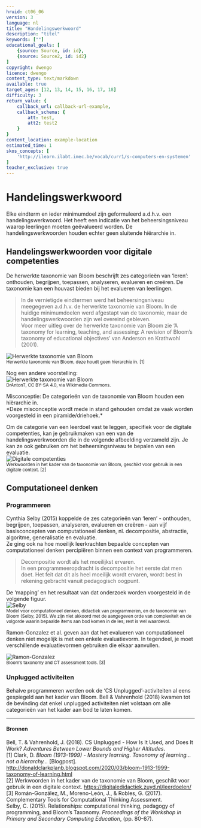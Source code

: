 ```yaml
---
hruid: ct06_06
version: 3
language: nl
title: "Handelingswerkwoord"
description: "titel"
keywords: [""]
educational_goals: [
    {source: Source, id: id}, 
    {source: Source2, id: id2}
]
copyright: dwengo
licence: dwengo
content_type: text/markdown
available: true
target_ages: [12, 13, 14, 15, 16, 17, 18]
difficulty: 3
return_value: {
    callback_url: callback-url-example,
    callback_schema: {
        att: test,
        att2: test2
    }
}
content_location: example-location
estimated_time: 1
skos_concepts: [
    'http://ilearn.ilabt.imec.be/vocab/curr1/s-computers-en-systemen'
]
teacher_exclusive: true
---
```


# Handelingswerkwoord

Elke eindterm en ieder minimumdoel zijn geformuleerd a.d.h.v. een handelingswerkwoord. Het heeft een indicatie van het beheersingsniveau waarop leerlingen moeten geëvalueerd worden. De handelingswerkwoorden houden echter geen sluitende hiërarchie in.  

## Handelingswerkwoorden voor digitale competenties

De herwerkte taxonomie van Bloom beschrijft zes categorieën van ‘leren’: onthouden, begrijpen, toepassen, analyseren, evalueren en creëren. De taxonomie kan een houvast bieden bij het evalueren van leerlingen. 

> In de vernietigde eindtermen werd het beheersingsniveau meegegeven a.d.h.v. de herwerkte taxonomie van Bloom. In de huidige minimumdoelen werd afgestapt van de taxonomie, maar de handelingswerkwoorden zijn wel overeind gebleven.<br>
Voor meer uitleg over de herwerkte taxonomie van Bloom zie ‘A taxonomy for learning, teaching, and assessing: A revision of Bloom’s taxonomy of educational objectives’ van Anderson en Krathwohl (2001).

![Herwerkte taxonomie van Bloom](embed/herwerktebloom.png)<br>
<sub>Herwerkte taxonomie van Bloom, deze houdt geen hierarchie in. [1]</sub>

Nog een andere voorstelling:<br>
![Herwerkte taxonomie van Bloom](embed/herwerktebloomtbrug.png)<br>
<sub>DrAntonT, CC BY-SA 4.0, via Wikimedia Commons.</sub>

<div class="alert alert-box alert-danger">
Misconceptie: De categorieën van de taxonomie van Bloom houden een hiërarchie in.<br>
*Deze misconceptie wordt mede in stand gehouden omdat ze vaak worden voorgesteld in een piramide/driehoek.*
</div>

Om de categorie van een leerdoel vast te leggen, specifiek voor de digitale competenties, kan je gebruikmaken van een van de handelingswerkwoorden die in de volgende afbeelding verzameld zijn. Je kan ze ook gebruiken om het beheersingsniveau te bepalen van een evaluatie.<br>
![Digitale competenties](embed/digitalebloom.png)<br>
<sub>Werkwoorden in het kader van de taxonomie van Bloom, geschikt voor gebruik in een digitale context. [2]</sub>

## Computationeel denken

### Programmeren

Cynthia Selby (2015) koppelde de zes categorieën van ‘leren’ - onthouden, begrijpen, toepassen, analyseren, evalueren en creëren - aan vijf basisconcepten van computationeel denken,  nl. decompositie, abstractie, algoritme, generalisatie en evaluatie. <br>
Ze ging ook na hoe moeilijk leerkrachten bepaalde concepten van computationeel denken percipiëren binnen een context van programmeren. 
> Decompositie wordt als het moeilijkst ervaren. <br>
In een programmeeropdracht is decompositie het eerste dat men doet. Het feit dat dit als heel moeilijk wordt ervaren, wordt best in rekening gebracht vanuit pedagogisch oogpunt.

De ‘mapping’ en het resultaat van dat onderzoek worden voorgesteld in de volgende figuur.<br>
![Selby](embed/selbybloom.png)<br>
<sub>Model voor computationeel denken, didactiek van programmeren, en de taxonomie van Bloom (Selby, 2015). We zijn niet akkoord met de
aangegeven orde van complexiteit en de volgorde waarin bepaalde items aan bod komen in de les; rest is wel waardevol.</sub>

Ramon-Gonzalez et al. geven aan dat het evalueren van computationeel denken niet mogelijk is met een enkele evaluatievorm. In tegendeel, je moet verschillende evaluatievormen gebruiken die elkaar aanvullen. 

![Ramon-Gonzalez](embed/roblesbloom.png)<br>
<sub>Bloom’s taxonomy and CT assessment tools. [3]</sub>

### Unplugged activiteiten

Behalve programmeren werden ook de ‘CS Unplugged’-activiteiten al eens gespiegeld aan het kader van Bloom. Bell & Vahrenhold (2018) kwamen tot de bevinding dat enkel unplugged activiteiten niet volstaan om alle categorieën van het kader aan bod te laten komen.


-------------------------------------
#### Bronnen
Bell, T. & Vahrenhold, J. (2018). CS Unplugged - How Is It Used, and Does It Work? *Adventures Between Lower Bounds and Higher Altitudes*.<br>
[1] Clark, D. *Bloom (1913-1999) - Mastery learning. Taxonomy of learning… not a hierarchy…* [Blogpost]. http://donaldclarkplanb.blogspot.com/2020/03/bloom-1913-1999-taxonomy-of-learning.html<br>
[2] Werkwoorden in het kader van de taxonomie van Bloom, geschikt voor gebruik in een digitale context. https://digitaledidactiek.zuyd.nl/leerdoelen/<br>
[3] Román-González, M., Moreno-León, J., & Robles, G. (2017). Complementary Tools for Computational Thinking Assessment. <br>
Selby, C. (2015). Relationships: computational thinking, pedagogy of programming, and Bloom’s Taxonomy. *Proceedings of the Workshop in Primary and Secondary Computing Education*, (pp. 80–87).
